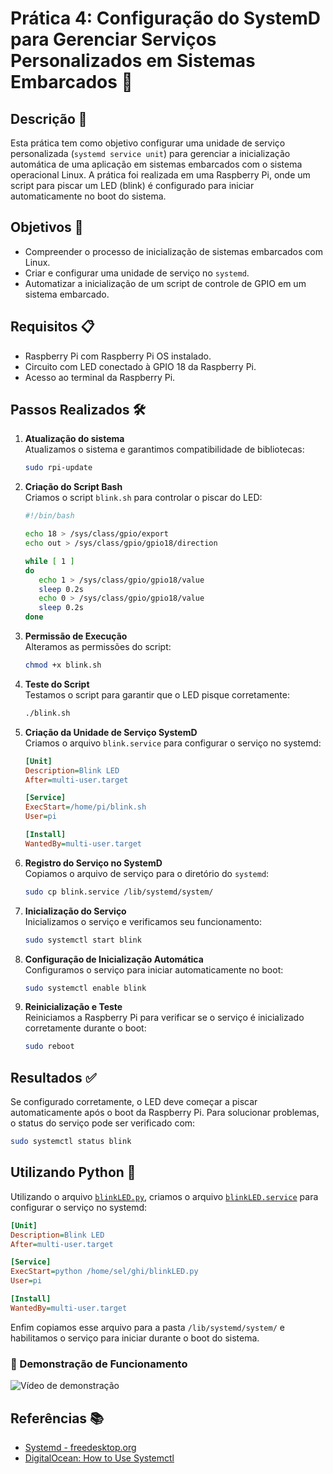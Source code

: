 # Prática 4: Configuração do SystemD para Gerenciar Serviços Personalizados em Sistemas Embarcados 🚀

## Descrição 📄
Esta prática tem como objetivo configurar uma unidade de serviço personalizada (`systemd service unit`) para gerenciar a inicialização automática de uma aplicação em sistemas embarcados com o sistema operacional Linux. A prática foi realizada em uma Raspberry Pi, onde um script para piscar um LED (blink) é configurado para iniciar automaticamente no boot do sistema.

## Objetivos 🎯
- Compreender o processo de inicialização de sistemas embarcados com Linux.
- Criar e configurar uma unidade de serviço no `systemd`.
- Automatizar a inicialização de um script de controle de GPIO em um sistema embarcado.

## Requisitos 📋
- Raspberry Pi com Raspberry Pi OS instalado.
- Circuito com LED conectado à GPIO 18 da Raspberry Pi.
- Acesso ao terminal da Raspberry Pi.

## Passos Realizados 🛠️

1. **Atualização do sistema**  
   Atualizamos o sistema e garantimos compatibilidade de bibliotecas:
   ```bash
   sudo rpi-update
   ```

2. **Criação do Script Bash**  
   Criamos o script `blink.sh` para controlar o piscar do LED:
   ```bash
   #!/bin/bash

   echo 18 > /sys/class/gpio/export
   echo out > /sys/class/gpio/gpio18/direction

   while [ 1 ]
   do
      echo 1 > /sys/class/gpio/gpio18/value
      sleep 0.2s
      echo 0 > /sys/class/gpio/gpio18/value
      sleep 0.2s
   done
   ```

3. **Permissão de Execução**  
   Alteramos as permissões do script:
   ```bash
   chmod +x blink.sh
   ```

4. **Teste do Script**  
   Testamos o script para garantir que o LED pisque corretamente:
   ```bash
   ./blink.sh
   ```

5. **Criação da Unidade de Serviço SystemD**  
   Criamos o arquivo `blink.service` para configurar o serviço no systemd:
   ```ini
   [Unit]
   Description=Blink LED
   After=multi-user.target

   [Service]
   ExecStart=/home/pi/blink.sh
   User=pi

   [Install]
   WantedBy=multi-user.target
   ```

6. **Registro do Serviço no SystemD**  
   Copiamos o arquivo de serviço para o diretório do `systemd`:
   ```bash
   sudo cp blink.service /lib/systemd/system/
   ```

7. **Inicialização do Serviço**  
   Inicializamos o serviço e verificamos seu funcionamento:
   ```bash
   sudo systemctl start blink
   ```

8. **Configuração de Inicialização Automática**  
   Configuramos o serviço para iniciar automaticamente no boot:
   ```bash
   sudo systemctl enable blink
   ```

9. **Reinicialização e Teste**  
   Reiniciamos a Raspberry Pi para verificar se o serviço é inicializado corretamente durante o boot:
   ```bash
   sudo reboot
   ```
 
## Resultados ✅
Se configurado corretamente, o LED deve começar a piscar automaticamente após o boot da Raspberry Pi. Para solucionar problemas, o status do serviço pode ser verificado com:
```bash
sudo systemctl status blink
```

## Utilizando Python 📌

Utilizando o arquivo [`blinkLED.py`](blinkLED.py), criamos o arquivo [`blinkLED.service`](blinkLED.service) para configurar o serviço no systemd:
   ```ini
   [Unit]
   Description=Blink LED
   After=multi-user.target

   [Service]
   ExecStart=python /home/sel/ghi/blinkLED.py
   User=pi

   [Install]
   WantedBy=multi-user.target
   ```
Enfim copiamos esse arquivo para a pasta `/lib/systemd/system/` e habilitamos o serviço para iniciar durante o boot do sistema.

### 🎥 Demonstração de Funcionamento


![Vídeo de demonstração](./img/video_demonstracao.gif)



## Referências 📚
- [Systemd - freedesktop.org](https://www.freedesktop.org/wiki/Software/systemd/)
- [DigitalOcean: How to Use Systemctl](https://www.digitalocean.com/community/tutorials/how-to-use-systemctl-to-manage-systemd-services-and-units-pt)